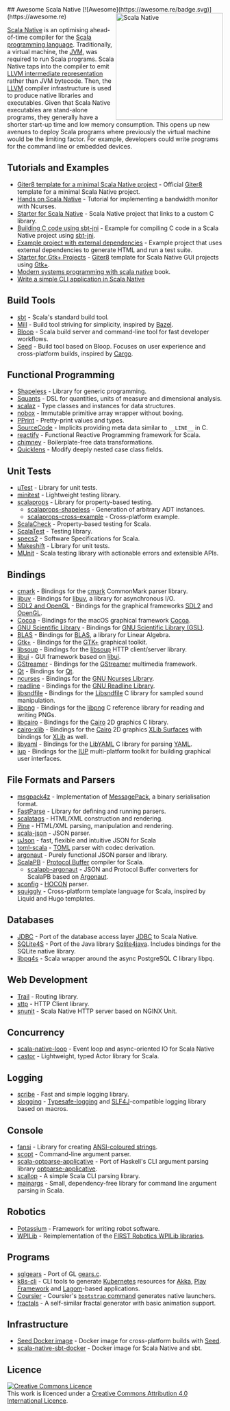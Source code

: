 <div class="github-widget" data-repo="tindzk/awesome-scala-native"></div>
<script async src="https://pagead2.googlesyndication.com/pagead/js/adsbygoogle.js"></script><ins class="adsbygoogle" style="display:block" data-ad-client="ca-pub-6890694312814945" data-ad-slot="5473692530" data-ad-format="auto"  data-full-width-responsive="true"></ins><script>(adsbygoogle = window.adsbygoogle || []).push({});</script>
## Awesome Scala Native [![Awesome](https://awesome.re/badge.svg)](https://awesome.re)
<a href="http://www.scala-native.org/"><img alt="Scala Native" align="right" width="250" height="250" src="https://raw.githubusercontent.com/tindzk/awesome-scala-native/master/logo.png"></a>

[Scala Native](http://www.scala-native.org/) is an optimising ahead-of-time compiler for the [Scala programming language](https://www.scala-lang.org/). Traditionally, a virtual machine, the [JVM](https://en.wikipedia.org/wiki/Java_virtual_machine), was required to run Scala programs. Scala Native taps into the compiler to emit [LLVM intermediate representation](http://llvm.org/docs/LangRef.html) rather than JVM bytecode. Then, the [LLVM](http://llvm.org/) compiler infrastructure is used to produce native libraries and executables. Given that Scala Native executables are stand-alone programs, they generally have a shorter start-up time and low memory consumption. This opens up new avenues to deploy Scala programs where previously the virtual machine would be the limiting factor. For example, developers could write programs for the command line or embedded devices.


## Tutorials and Examples
* [Giter8 template for a minimal Scala Native project](https://github.com/scala-native/scala-native.g8) - Official [Giter8](http://www.foundweekends.org/giter8/) template for a minimal Scala Native project.
* [Hands on Scala Native](https://github.com/MasseGuillaume/hands-on-scala-native) - Tutorial for implementing a bandwidth monitor with Ncurses.
* [Starter for Scala Native](https://github.com/GnaneshKunal/scala-native-starter) - Scala Native project that links to a custom C library.
* [Building C code using sbt-jni](https://github.com/nadavwr/scala-native-sbt-jni-example) - Example for compiling C code in a Scala Native project using [sbt-jni](https://github.com/jodersky/sbt-jni).
* [Example project with external dependencies](https://github.com/lihaoyi/scala-native-example-app) - Example project that uses external dependencies to generate HTML and run a test suite.
* [Starter for Gtk+ Projects](https://github.com/jokade/scalanative-gtk-seed.g8) - [Giter8](http://www.foundweekends.org/giter8/) template for Scala Native GUI projects using [Gtk+](https://developer.gnome.org/gtk3/stable/index.html).
* [Modern systems programming with scala native](https://pragprog.com/titles/rwscala/modern-systems-programming-with-scala-native/) book.
* [Write a simple CLI application in Scala Native](https://github.com/ItoYo16u/prettytable-native)
## Build Tools
* [sbt](https://www.scala-sbt.org/) - Scala's standard build tool.
* [Mill](https://github.com/com-lihaoyi/mill) - Build tool striving for simplicity, inspired by [Bazel](https://www.bazel.build/).
* [Bloop](https://github.com/scalacenter/bloop) - Scala build server and command-line tool for fast developer workflows.
* [Seed](https://github.com/tindzk/seed) - Build tool based on Bloop. Focuses on user experience and cross-platform builds, inspired by [Cargo](https://github.com/rust-lang/cargo).

## Functional Programming
* [Shapeless](https://github.com/milessabin/shapeless) - Library for generic programming.
* [Squants](https://github.com/typelevel/squants) - DSL for quantities, units of measure and dimensional analysis.
* [scalaz](https://github.com/scalaz/scalaz) - Type classes and instances for data structures.
* [nobox](https://github.com/xuwei-k/nobox) - Immutable primitive array wrapper without boxing.
* [PPrint](https://github.com/lihaoyi/PPrint) - Pretty-print values and types.
* [SourceCode](https://github.com/lihaoyi/sourcecode) - Implicits providing meta data similar to `__LINE__` in C.
* [reactify](https://github.com/outr/reactify) - Functional Reactive Programming framework for Scala.
* [chimney](https://github.com/scalalandio/chimney) - Boilerplate-free data transformations.
* [Quicklens](https://github.com/softwaremill/quicklens) - Modify deeply nested case class fields.

## Unit Tests
* [µTest](https://github.com/lihaoyi/utest) - Library for unit tests.
* [minitest](https://github.com/monix/minitest) - Lightweight testing library.
* [scalaprops](https://github.com/scalaprops/scalaprops) - Library for property-based testing.
  * [scalaprops-shapeless](https://github.com/scalaprops/scalaprops-shapeless) - Generation of arbitrary ADT instances.
  * [scalaprops-cross-example](https://github.com/scalaprops/scalaprops-cross-example) - Cross-platform example.
* [ScalaCheck](https://github.com/typelevel/scalacheck) - Property-based testing for Scala.
* [ScalaTest](https://github.com/scalatest/scalatest) - Testing library.
* [specs2](https://github.com/etorreborre/specs2) - Software Specifications for Scala.
* [Makeshift](https://github.com/nadavwr/makeshift) - Library for unit tests.
* [MUnit](https://github.com/scalameta/munit) - Scala testing library with actionable errors and extensible APIs.

## Bindings
* [cmark](https://github.com/sparsetech/cmark-scala) - Bindings for the [cmark](https://github.com/commonmark/cmark) CommonMark parser library.
* [libuv](https://github.com/TimothyKlim/scala-native-libuv) - Bindings for [libuv](https://github.com/libuv/libuv), a library for asynchronous I/O.
* [SDL2 and OpenGL](https://github.com/regb/scalanative-graphics-bindings) - Bindings for the graphical frameworks [SDL2](https://www.libsdl.org/) and [OpenGL](https://www.opengl.org).
* [Cocoa](https://github.com/jokade/scalanative-cocoa) - Bindings for the macOS graphical framework [Cocoa](https://en.wikipedia.org/wiki/Cocoa_(API)).
* [GNU Scientific Library](https://github.com/ruivieira/scala-gsl) - Bindings for [GNU Scientific Library (GSL)](https://www.gnu.org/software/gsl).
* [BLAS](https://github.com/ekrich/sblas) - Bindings for [BLAS](http://www.netlib.org/blas/), a library for Linear Algebra.
* [Gtk+](https://github.com/jokade/scalanative-gtk) - Bindings for the [GTK+](https://www.gtk.org/) graphical toolkit.
* [libsoup](https://github.com/jokade/scalanative-libsoup) - Bindings for the [libsoup](https://wiki.gnome.org/Projects/libsoup) HTTP client/server library.
* [libui](https://github.com/lolgab/scalaui) - GUI framework based on [libui](https://github.com/andlabs/libui).
* [GStreamer](https://github.com/jokade/scalanative-gstreamer) - Bindings for the [GStreamer](https://gstreamer.freedesktop.org) multimedia framework.
* [Qt](https://github.com/jokade/scalanative-qt5) - Bindings for [Qt](https://www.qt.io).
* [ncurses](https://github.com/edadma/ncurses) - Bindings for the [GNU Ncurses Library](https://www.gnu.org/software/ncurses/).
* [readline](https://github.com/edadma/readline) - Bindings for the [GNU Readline Library](https://www.gnu.org/software/readline/).
* [libsndfile](https://github.com/edadma/libsndfile) - Bindings for the [Libsndfile](https://tiswww.cwru.edu/php/chet/libsndfile/rltop.html) C library for sampled sound manipulation.
* [libpng](https://github.com/edadma/libpng) - Bindings for the [libpng](http://www.libpng.org/) C reference library for reading and writing PNGs.
* [libcairo](https://github.com/edadma/libcairo) - Bindings for the [Cairo](https://www.cairographics.org/) 2D graphics C library.
* [cairo-xlib](https://github.com/edadma/cairo-xlib) - Bindings for the [Cairo](https://www.cairographics.org/) 2D graphics [XLib Surfaces](https://www.cairographics.org/manual/cairo-XLib-Surfaces.html) with bindings for [XLib](https://www.x.org/releases/current/doc/libX11/libX11/libX11.html) as well.
* [libyaml](https://github.com/edadma/libyaml) - Bindings for the [LibYAML](https://pyyaml.org/wiki/LibYAML) C library for parsing [YAML](https://yaml.org/).
* [iup](https://github.com/edadma/iup) - Bindings for the [IUP](https://www.tecgraf.puc-rio.br/iup/) multi-platform toolkit for building graphical user interfaces.

## File Formats and Parsers
* [msgpack4z](https://github.com/msgpack4z/msgpack4z-native) - Implementation of [MessagePack](https://msgpack.org/), a binary serialisation format.
* [FastParse](https://github.com/com-lihaoyi/fastparse) - Library for defining and running parsers.
* [scalatags](https://github.com/com-lihaoyi/scalatags) - HTML/XML construction and rendering.
* [Pine](https://github.com/sparsetech/pine) - HTML/XML parsing, manipulation and rendering.
* [scala-json](https://github.com/MediaMath/scala-json) - JSON parser.
* [uJson](https://com-lihaoyi.github.io/upickle/#uJson) - fast, flexible and intuitive JSON for Scala
* [toml-scala](https://github.com/sparsetech/toml-scala) - [TOML](https://github.com/toml-lang/toml) parser with codec derivation.
* [argonaut](https://github.com/argonaut-io/argonaut) - Purely functional JSON parser and library.
* [ScalaPB](https://github.com/scalapb/ScalaPB) - [Protocol Buffer](https://developers.google.com/protocol-buffers/) compiler for Scala.
  * [scalapb-argonaut](https://github.com/scalapb-json/scalapb-argonaut) - JSON and Protocol Buffer converters for ScalaPB based on [Argonaut](http://argonaut.io).
* [sconfig](https://github.com/ekrich/sconfig) - [HOCON](https://github.com/ekrich/sconfig/blob/master/docs/original/HOCON.md) parser.
* [squiggly](https://github.com/edadma/squiggly) - Cross-platform template language for Scala, inspired by Liquid and Hugo templates.

## Databases
* [JDBC](https://github.com/jokade/scalanative-jdbc) - Port of the database access layer [JDBC](https://en.wikipedia.org/wiki/Java_Database_Connectivity) to Scala Native.
* [SQLite4S](https://github.com/david-bouyssie/sqlite4s) - Port of the Java library [Sqlite4java](https://bitbucket.org/almworks/sqlite4java). Includes bindings for the SQLite native library.
* [libpq4s](https://github.com/david-bouyssie/libpq4s) - Scala wrapper around the async PostgreSQL C library libpq.

## Web Development
* [Trail](https://github.com/sparsetech/trail) - Routing library.
* [sttp](https://github.com/softwaremill/sttp) - HTTP Client library.
* [snunit](https://github.com/lolgab/snunit) - Scala Native HTTP server based on NGINX Unit.

## Concurrency
* [scala-native-loop](https://github.com/scala-native/scala-native-loop) - Event loop and async-oriented IO for Scala Native
* [castor](https://github.com/com-lihaoyi/castor) - Lightweight, typed Actor library for Scala.

## Logging
* [scribe](https://github.com/outr/scribe) - Fast and simple logging library.
* [slogging](https://github.com/jokade/slogging) - [Typesafe-logging](https://github.com/lightbend/scala-logging) and [SLF4J](https://www.slf4j.org/)-compatible logging library based on macros.

## Console
* [fansi](https://github.com/com-lihaoyi/fansi) - Library for creating [ANSI-coloured strings](https://en.wikipedia.org/wiki/ANSI_escape_code).
* [scopt](https://github.com/scopt/scopt) - Command-line argument parser.
* [scala-optparse-applicative](https://github.com/xuwei-k/optparse-applicative) - Port of Haskell's CLI argument parsing library [optparse-applicative](https://hackage.haskell.org/package/optparse-applicative).
* [scallop](https://github.com/scallop/scallop) - A simple Scala CLI parsing library.
* [mainargs](https://github.com/com-lihaoyi/mainargs) - Small, dependency-free library for command line argument parsing in Scala.

## Robotics
* [Potassium](https://github.com/Team846/potassium) - Framework for writing robot software.
* [WPILib](https://github.com/Team846/scala-native-wpilib) - Reimplementation of the [FIRST Robotics WPILib libraries](http://first.wpi.edu/FRC/roborio/release/docs/java/).

## Programs
* [sglgears](https://github.com/Milyardo/sglgears) - Port of GL [gears.c](https://github.com/JoakimSoderberg/mesademos/blob/master/src/xdemos/glxgears.c).
* [k8s-cli](https://github.com/fsat/k8s-cli) - CLI tools to generate [Kubernetes](https://kubernetes.io/) resources for [Akka](https://akka.io/), [Play Framework](https://www.playframework.com/) and [Lagom](https://www.lagomframework.com/)-based applications.
* [Coursier](https://github.com/coursier/coursier) - Coursier's [`bootstrap` command](https://get-coursier.io/docs/cli-native-bootstrap) generates native launchers.
* [fractals](https://github.com/Rusty-Bike/fractals) - A self-similar fractal generator with basic animation support.
## Infrastructure
* [Seed Docker image](https://hub.docker.com/r/tindzk/seed/tags) - Docker image for cross-platform builds with [Seed](https://github.com/tindzk/seed).
* [scala-native-sbt-docker](https://github.com/ScalaWilliam/scala-native-sbt-docker) - Docker image for Scala Native and sbt.

## Licence
<a rel="licence" href="http://creativecommons.org/licenses/by/4.0/"><img alt="Creative Commons Licence" style="border-width:0" src="https://mirrors.creativecommons.org/presskit/buttons/88x31/svg/by.svg" /></a><br />This work is licenced under a <a rel="licence" href="http://creativecommons.org/licenses/by/4.0/">Creative Commons Attribution 4.0 International Licence</a>.